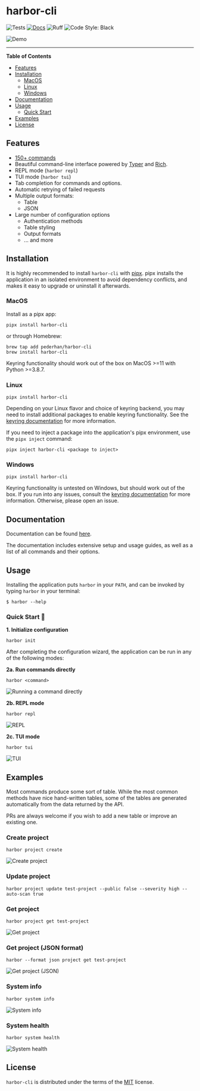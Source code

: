 # harbor-cli

<!-- [![PyPI - Version](https://img.shields.io/pypi/v/harbor-cli.svg)](https://pypi.org/project/harbor-cli)
[![PyPI - Python Version](https://img.shields.io/pypi/pyversions/harbor-cli.svg)](https://pypi.org/project/harbor-cli) -->

![Tests](https://github.com/pederhan/harbor-cli/workflows/test/badge.svg) [![Docs](https://github.com/pederhan/harbor-cli/workflows/build-docs/badge.svg)](https://pederhan.github.io/harbor-cli/) ![Ruff](https://img.shields.io/endpoint?url=https://raw.githubusercontent.com/charliermarsh/ruff/main/assets/badge/v2.json) ![Code Style: Black](https://img.shields.io/badge/code%20style-black-000000.svg)

![Demo](docs/assets/readme/demo.gif)


-----

**Table of Contents**

- [Features](#features)
- [Installation](#installation)
  - [MacOS](#macos)
  - [Linux](#linux)
  - [Windows](#windows)
- [Documentation](#documentation)
- [Usage](#usage)
  - [Quick Start](#quick-start-)
- [Examples](#examples)
- [License](#license)

## Features

- [150+ commands](https://pederhan.github.io/harbor-cli/commands/)
- Beautiful command-line interface powered by [Typer](https://github.com/tiangolo/typer) and [Rich](https://github.com/Textualize/rich).
- REPL mode (`harbor repl`)
- TUI mode (`harbor tui`)
- Tab completion for commands and options.
- Automatic retrying of failed requests
- Multiple output formats:
    - Table
    - JSON
- Large number of configuration options
    - Authentication methods
    - Table styling
    - Output formats
    - ... and more


## Installation

It is highly recommended to install `harbor-cli` with [pipx](https://pipx.pypa.io/stable/). pipx installs the application in an isolated environment to avoid dependency conflicts, and makes it easy to upgrade or uninstall it afterwards.

### MacOS

Install as a pipx app:

```
pipx install harbor-cli
```

or through Homebrew:

```
brew tap add pederhan/harbor-cli
brew install harbor-cli
```

Keyring functionality should work out of the box on MacOS >=11 with Python >=3.8.7.


### Linux


```
pipx install harbor-cli
```

Depending on your Linux flavor and choice of keyring backend, you may need to install additional packages to enable keyring functionality. See the [keyring documentation](https://keyring.readthedocs.io/en/latest/#installing-keyring) for more information.


If you need to inject a package into the application's pipx environment, use the `pipx inject` command:


```
pipx inject harbor-cli <package to inject>
```


### Windows

```
pipx install harbor-cli
```

Keyring functionality is untested on Windows, but should work out of the box. If you run into any issues, consult the [keyring documentation](https://github.com/jaraco/keyring#readme) for more information. Otherwise, please open an issue.


## Documentation

Documentation can be found [here](https://pederhan.github.io/harbor-cli/).

The documentation includes extensive setup and usage guides, as well as a list of all commands and their options.

## Usage


Installing the application puts `harbor` in your `PATH`, and can be invoked by typing `harbor` in your terminal:

```console
$ harbor --help
```



<!-- Cut before here -->

### Quick Start 🚀


**1. Initialize configuration**

```
harbor init
```

After completing the configuration wizard, the application can be run in any of the following modes:

**2a. Run commands directly**

```
harbor <command>
```

![Running a command directly](docs/assets/readme/command.png)

**2b. REPL mode**

```
harbor repl
```

![REPL](docs/assets/readme/repl.png)

**2c. TUI mode**

```
harbor tui
```

![TUI](docs/assets/readme/tui.png)

## Examples

Most commands produce some sort of table. While the most common methods have nice hand-written tables, some of the tables are generated automatically from the data returned by the API.

PRs are always welcome if you wish to add a new table or improve an existing one.

### Create project

```
harbor project create
```

![Create project](docs/assets/readme/examples/create_project.png)

### Update project


```
harbor project update test-project --public false --severity high --auto-scan true
```

### Get project

```
harbor project get test-project
```

![Get project](docs/assets/readme/examples/get_project.png)

### Get project (JSON format)

```
harbor --format json project get test-project
```

![Get project (JSON)](docs/assets/readme/examples/get_project_json.png)

### System info

```
harbor system info
```

<!-- All examples are running with COLUMNS=140. -->

![System info](docs/assets/readme/examples/system_info.png)

### System health

```
harbor system health
```

![System health](docs/assets/readme/examples/system_health.png)

## License

`harbor-cli` is distributed under the terms of the [MIT](https://spdx.org/licenses/MIT.html) license.
